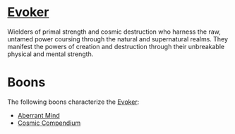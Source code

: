 # [Evoker](Evoker.md)
Wielders of primal strength and cosmic destruction who harness the raw, untamed power coursing through the natural and supernatural realms. They manifest the powers of creation and destruction through their unbreakable physical and mental strength.

# Boons
The following boons characterize the [Evoker](Evoker.md):

- [Aberrant Mind](../Boons/Aberrant%20Mind.md)
- [Cosmic Compendium](../Boons/Cosmic%20Compendium.md)
